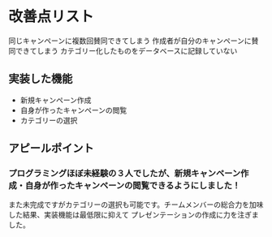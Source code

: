 # 改善点リスト
同じキャンペーンに複数回賛同できてしまう
作成者が自分のキャンペーンに賛同できてしまう
カテゴリー化したものをデータベースに記録していない
## 実装した機能
* 新規キャンペーン作成
* 自身が作ったキャンペーンの閲覧
* カテゴリーの選択

## アピールポイント
### プログラミングほぼ未経験の３人でしたが、新規キャンペーン作成・自身が作ったキャンペーンの閲覧できるようにしました！
また未完成ですがカテゴリーの選択も可能です。チームメンバーの総合力を加味した結果、実装機能は最低限に抑えて
プレゼンテーションの作成に力を注ぎました。
